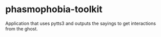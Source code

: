 # phasmophobia-toolkit
Application that uses pytts3 and outputs the sayings to get interactions from the ghost.
